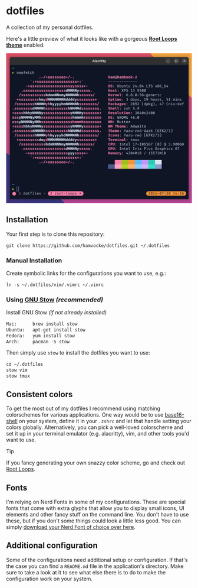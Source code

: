 dotfiles
========

A collection of my personal dotfiles.

Here's a little preview of what it looks like with a gorgeous
[**Root Loops theme**](https://rootloops.sh) enabled.

![tmux screenshot](screenshot.png)

Installation
------------

Your first step is to clone this repository:

    git clone https://github.com/hamvocke/dotfiles.git ~/.dotfiles

### Manual Installation

Create symbolic links for the configurations you want to use, e.g.:

    ln -s ~/.dotfiles/vim/.vimrc ~/.vimrc

### Using [GNU Stow](https://www.gnu.org/software/stow/) _(recommended)_

Install GNU Stow _(if not already installed)_

    Mac:      brew install stow
    Ubuntu:   apt-get install stow
    Fedora:   yum install stow
    Arch:     pacman -S stow

Then simply use `stow` to install the dotfiles you want to use:

    cd ~/.dotfiles
    stow vim
    stow tmux

Consistent colors
-----------------

To get the most out of my dotfiles I recommend using matching colorschemes for various applications. One way would be to use [base16-shell](https://github.com/chriskempson/base16-shell) on your system, define it in your `.zshrc` and let that handle setting your colors globally. Alternatively, you can pick a well-loved colorscheme and set it up in your terminal emulator (e.g. alacritty), vim, and other tools you'd want to use. 

> [!TIP]
> If you fancy generating your own snazzy color scheme, go and check out [Root Loops](http://rootloops.sh).

Fonts
-----

I'm relying on Nerd Fonts in some of my configurations. These are special fonts that come with extra glyphs that allow you to display small icons, UI elements and other fancy stuff on the command line. You don't have to use these, but if you don't some things could look a little less good. You can simply [download your Nerd Font of choice over here](https://www.nerdfonts.com).

Additional configuration
------------------------

Some of the configurations need additional setup or configuration. If that's the case you can find a `README.md` file in the application's directory. Make sure to take a look at it to see what else there is to do to make the configuration work on your system.
